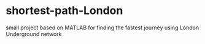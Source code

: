 # shortest-path-London
small project based on MATLAB for finding the fastest journey using London Underground network
